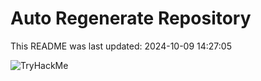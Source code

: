 # Auto Regenerate Repository

This README was last updated: 2024-10-09 14:27:05

 ![TryHackMe](https://tryhackme.com/badge/533634)